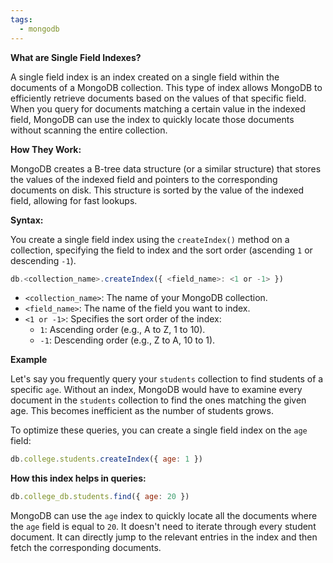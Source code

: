 ```yaml
---
tags:
  - mongodb
---
```


**What are Single Field Indexes?**

A single field index is an index created on a single field within the documents of a MongoDB collection. This type of index allows MongoDB to efficiently retrieve documents based on the values of that specific field. When you query for documents matching a certain value in the indexed field, MongoDB can use the index to quickly locate those documents without scanning the entire collection.

**How They Work:**

MongoDB creates a B-tree data structure (or a similar structure) that stores the values of the indexed field and pointers to the corresponding documents on disk. This structure is sorted by the value of the indexed field, allowing for fast lookups.

**Syntax:**

You create a single field index using the `createIndex()` method on a collection, specifying the field to index and the sort order (ascending `1` or descending `-1`).

```js
db.<collection_name>.createIndex({ <field_name>: <1 or -1> })
```

- `<collection_name>`: The name of your MongoDB collection.
- `<field_name>`: The name of the field you want to index.
- `<1 or -1>`: Specifies the sort order of the index:
    - `1`: Ascending order (e.g., A to Z, 1 to 10).
    - `-1`: Descending order (e.g., Z to A, 10 to 1).

**Example**

Let's say you frequently query your `students` collection to find students of a specific `age`. Without an index, MongoDB would have to examine every document in the `students` collection to find the ones matching the given age. This becomes inefficient as the number of students grows.

To optimize these queries, you can create a single field index on the `age` field:
```js
db.college.students.createIndex({ age: 1 })
```

**How this index helps in queries:**

```js
db.college_db.students.find({ age: 20 })
```

MongoDB can use the `age` index to quickly locate all the documents where the `age` field is equal to `20`. It doesn't need to iterate through every student document. It can directly jump to the relevant entries in the index and then fetch the corresponding documents.